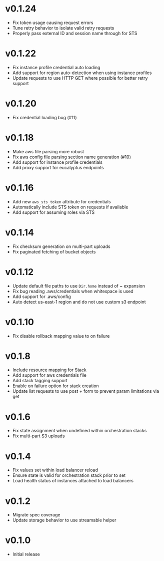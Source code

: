 # v0.1.24
* Fix token usage causing request errors
* Tune retry behavior to isolate valid retry requests
* Properly pass external ID and session name through for STS

# v0.1.22
* Fix instance profile credential auto loading
* Add support for region auto-detection when using instance profiles
* Update requests to use HTTP GET where possible for better retry support

# v0.1.20
* Fix credential loading bug (#11)

# v0.1.18
* Make aws file parsing more robust
* Fix aws config file parsing section name generation (#10)
* Add support for instance profile credentials
* Add proxy support for eucalyptus endpoints

# v0.1.16
* Add new `aws_sts_token` attribute for credentials
* Automatically include STS token on requests if available
* Add support for assuming roles via STS

# v0.1.14
* Fix checksum generation on multi-part uploads
* Fix paginated fetching of bucket objects

# v0.1.12
* Update default file paths to use `Dir.home` instead of ~ expansion
* Fix bug reading .aws/credentials when whitespace is used
* Add support for .aws/config
* Auto detect us-east-1 region and do not use custom s3 endpoint

# v0.1.10
* Fix disable rollback mapping value to on failure

# v0.1.8
* Include resource mapping for Stack
* Add support for aws credentials file
* Add stack tagging support
* Enable on failure option for stack creation
* Update list requests to use post + form to prevent param limitations via get

# v0.1.6
* Fix state assignment when undefined within orchestration stacks
* Fix multi-part S3 uploads

# v0.1.4
* Fix values set within load balancer reload
* Ensure state is valid for orchestration stack prior to set
* Load health status of instances attached to load balancers

# v0.1.2
* Migrate spec coverage
* Update storage behavior to use streamable helper

# v0.1.0
* Initial release
